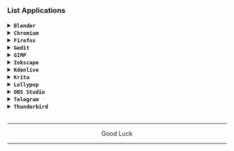 ### List Applications

<details><summary><code><b>Blender</b></code></summary></br>

```
pacman -S blender
```
</details>

<details><summary><code><b>Chromium</b></code></summary></br>

[> Click Here <](https://github.com/wahasa/Manjaro/blob/main/Apps/Chromiumfix.md#fixed-chromium-on-fedora)
</details>

<details><summary><code><b>Firefox</b></code></summary></br>

[> Click Here <](https://github.com/wahasa/Manjaro/blob/main/Apps/Firefoxfix.md#fixed-firefox-on-fedora)
</details>

<details><summary><code><b>Gedit</b></code></summary></br>

```
pacman -S gedit
```
</details>

<details><summary><code><b>GIMP</b></code></summary></br>

```
pacman -S gimp
```
</details>

<details><summary><code><b>Inkscape</b></code></summary></br>

```
pacman -S inkscape
```
</details>

<details><summary><code><b>Kdenlive</b></code></summary></br>

```
pacman -S kdenlive
```
</details>

<details><summary><code><b>Krita</b></code></summary></br>

```
pacman -S krita
```
</details>

<details><summary><code><b>Lollypop</b></code></summary></br>

```
pacman -S lollypop
```
</details>

<details><summary><code><b>OBS Studio</b></code></summary></br>

```
pacman -S obs-studio
```
</details>

<details><summary><code><b>Telegram</b></code></summary></br>

```
pacman -S telegram-desktop
```
</details>

<details><summary><code><b>Thunderbird</b></code></summary></br>

```
pacman -S thunderbird
```
</details>
</br>

---
<p align="center">Good Luck</p>

---

